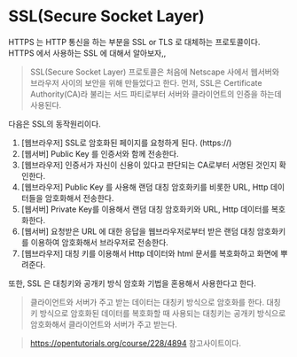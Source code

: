 # SSL(Secure Socket Layer)
HTTPS 는 HTTP 통신을 하는 부분을 SSL or TLS 로 대체하는 프로토콜이다. HTTPS 에서 사용하는 SSL 에 대해서 알아보자,,

> SSL(Secure Socket Layer) 프로토콜은 처음에 Netscape 사에서 웹서버와 브라우저 사이의 보안을 위해 만들었다고 한다. 먼저, SSL은 Certificate Authority(CA)라 불리는 서드 파티로부터 서버와 클라이언트의 인증을 하는데 사용된다.

다음은 SSL의 동작원리이다.
1. [웹브라우저] SSL로 암호화된 페이지를 요청하게 된다. (https://)
2. [웹서버] Public Key 를 인증서와 함께 전송한다.
3. [웹브라우저] 인증서가 자신이 신용이 있다고 판단되는 CA로부터 서명된 것인지 확인한다.
4. [웹브라우저] Public Key 를 사용해 랜덤 대칭 암호화키를 비롯한 URL, Http 데이터들을 암호화해서 전송한다.
5. [웹서버] Private Key를 이용해서 랜덤 대칭 암호화키와 URL, Http 데이터를 복호화한다.
6. [웹서버] 요청받은 URL 에 대한 응답을 웹브라우저로부터 받은 랜덤 대칭 암호화키를 이용하여 암호화해서 브라우저로 전송한다.
7. [웹브라우저] 대칭 키를 이용해서 Http 데이터와  html 문서를 복호화하고 화면에 뿌려준다.


또한, SSL 은 대칭키와 공개키 방식 암호화 기법을 혼용해서 사용한다고 한다.
> 클라이언트와 서버가 주고 받는 데이터는 대칭키 방식으로 암호화를 한다. 대칭키 방식으로 암호화된 데이터를 복호화할 때 사용되는 대칭키는 공개키 방식으로 암호화해서 클라이언트와 서버가 주고 받는다.


> https://opentutorials.org/course/228/4894 참고사이트이다.